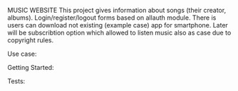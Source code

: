 MUSIC WEBSITE
This project gives information about songs (their creator, albums). Login/register/logout forms based on allauth module.
There is users can download not existing (example case) app for smartphone. Later will be subscribtion option which allowed to listen music also as case due to copyright rules. 

Use case:


Getting Started:


Tests:




